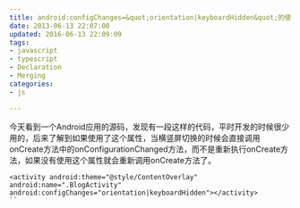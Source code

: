 ```yaml
---
title: android:configChanges=&quot;orientation|keyboardHidden&quot;的使用
date: 2013-06-13 22:07:00
updated: 2016-06-13 22:09:09
tags: 
- javascript
- typescript
- Declaration
- Merging
categories: 
- js

---
```

今天看到一个Android应用的源码，发现有一段这样的代码，平时开发的时候很少用的，后来了解到如果使用了这个属性，当横竖屏切换的时候会直接调用onCreate方法中的onConfigurationChanged方法，而不是重新执行onCreate方法，如果没有使用这个属性就会重新调用onCreate方法了。
```
<activity android:theme="@style/ContentOverlay" android:name=".BlogActivity" android:configChanges="orientation|keyboardHidden"></activity>
``